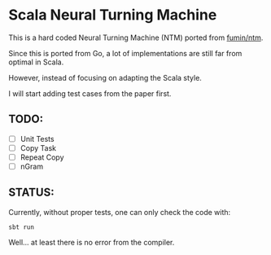 # Scala Neural Turning Machine

This is a hard coded Neural Turning Machine (NTM) ported from
[fumin/ntm](https://github.com/fumin/ntm).

Since this is ported from Go,
a lot of implementations are still far from optimal in Scala.

However, instead of focusing on adapting the Scala style.

I will start adding test cases from the paper first.

## TODO:

- [ ] Unit Tests
- [ ] Copy Task
- [ ] Repeat Copy
- [ ] nGram

## STATUS:

Currently,
without proper tests, one can only check the code with:

```
sbt run
```

Well... at least there is no error from the compiler.
